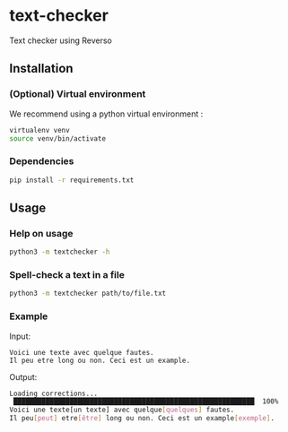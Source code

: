 # text-checker

Text checker using Reverso

## Installation 

### (Optional) Virtual environment

We recommend using a python virtual environment :

```bash
virtualenv venv
source venv/bin/activate
```

### Dependencies

```bash
pip install -r requirements.txt
```

## Usage

### Help on usage

```bash
python3 -m textchecker -h
```

### Spell-check a text in a file

```bash
python3 -m textchecker path/to/file.txt
```

### Example

Input:

```
Voici une texte avec quelque fautes.
Il peu etre long ou non. Ceci est un example.
```

Output:

```bash
Loading corrections...
 ████████████████████████████████████████████████████████████  100%
Voici une texte[un texte] avec quelque[quelques] fautes.
Il peu[peut] etre[être] long ou non. Ceci est un example[exemple].
```
